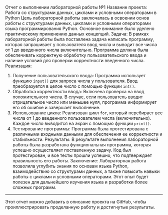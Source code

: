 Отчет о выполнении лабораторной работы №1
Название проекта: Работа со структурами данных, циклами и условными операторами в Python
Цель лабораторной работы заключалась в освоении основ работы с структурами данных, циклами и условными операторами языка программирования Python. Основное внимание было уделено практическому применению данных концепций.
Задача:
В рамках лабораторной работы была поставлена задача написать программу, которая запрашивает у пользователя ввод числа и выводит все числа от 1 до введенного числа включительно. Программа должна была обеспечивать корректную обработку пользовательского ввода и наличие условий для проверки корректности введенного числа.
Реализация:
1. Получение пользовательского ввода:
   Программа использует функцию `input()` для запроса числа у пользователя. Ввод преобразуется в целое число с помощью функции `int()`.
2. Обработка корректности ввода:
   Включена проверка на ввод положительного числа. В случае, если пользователь вводит отрицательное число или меньшее нуля, программа информирует его об ошибке и завершает выполнение.
3. Использование цикла:
   Реализован цикл `for`, который перебирает все числа от 1 до введенного пользователем числа (включительно). Каждое число выводится на экран с помощью функции `print()`.
4. Тестирование программы:
   Программа была протестирована с различными входными данными для обеспечения ее корректности и стабильности.
Результаты:
В результате выполнения лабораторной работы была разработана функциональная программа, которая успешно осуществляет поставленную задачу. Код был протестирован, и все тесты прошли успешно, что подтверждает правильность его работы. 
Заключение:
Лабораторная работа позволила углубить знания по основам языка Python, взаимодействию со структурами данных, а также повысить навыки работы с циклами и условными операторами. Этот опыт будет полезен для дальнейшего изучения языка и разработки более сложных программ.
--- 

Этот отчет можно добавить в описание проекта на GitHub, чтобы проиллюстрировать проделанную работу и достигнутые результаты.
